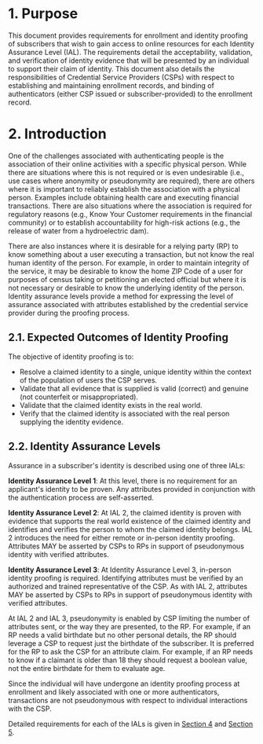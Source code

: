 
# 1. <a name="purpose"></a> Purpose

This document provides requirements for enrollment and identity proofing of subscribers that wish to gain access to online resources for each Identity Assurance Level (IAL).  The requirements detail the acceptability, validation, and verification of identity evidence that will be presented by an individual to support their claim of identity. This document also details the responsibilities of Credential Service Providers (CSPs) with respect to establishing and maintaining enrollment records, and binding of authenticators (either CSP issued or subscriber-provided) to the enrollment record. 

# 2. <a name="intro"></a> Introduction

One of the challenges associated with authenticating people is the association of their online activities with a specific physical person. While there are situations where this is not required or is even undesirable (i.e., use cases where anonymity or pseudonymity are required), there are others where it is important to reliably establish the association with a physical person. Examples include obtaining health care and executing financial transactions. There are also situations where the association is required for regulatory reasons (e.g., Know Your Customer requirements in the financial community) or to establish accountability for high-risk actions (e.g., the release of water from a hydroelectric dam).

There are also instances where it is desirable for a relying party (RP) to know something about a user executing a transaction, but not know the real human identity of the person.  For example, in order to maintain integrity of the service, it may be desirable to know the home ZIP Code of a user for purposes of census taking or petitioning an elected official but where it is not necessary or desirable to know the underlying identity of the person. Identity assurance levels provide a method for expressing the level of assurance associated with attributes established by the credential service provider during the proofing process.

## 2.1. Expected Outcomes of Identity Proofing

The objective of identity proofing is to:  

* Resolve a claimed identity to a single, unique identity within the context of the population of users the CSP serves.
* Validate that all evidence that is supplied is valid (correct) and genuine (not counterfeit or misappropriated).
* Validate that the claimed identity exists in the real world.
* Verify that the claimed identity is associated with the real person supplying the identity evidence.

## 2.2. Identity Assurance Levels

Assurance in a subscriber's identity is described using one of three IALs: 

**Identity Assurance Level 1**:
At this level, there is no requirement for an applicant's identity to be proven.  Any attributes provided in conjunction with the authentication process are self-asserted.

**Identity Assurance Level 2**:
At IAL 2, the claimed identity is proven with evidence that supports the real world existence of the claimed identity and identifies and verifies the person to whom the claimed identity belongs.  IAL 2 introduces the need for either remote or in-person identity proofing.  Attributes MAY be asserted by CSPs to RPs in support of pseudonymous identity with verified attributes.

**Identity Assurance Level 3**:
At Identity Assurance Level 3, in-person identity proofing is required. Identifying attributes must be verified by an authorized and trained representative of the CSP. As with IAL 2, attributes MAY be asserted by CSPs to RPs in support of pseudonymous identity with verified attributes. 

At IAL 2 and IAL 3, pseudonymity is enabled by CSP limiting the number of attributes sent, or the way they are presented, to the RP. For example, if an RP needs a valid birthdate but no other personal details, the RP should leverage a CSP to request just the birthdate of the subscriber. It is preferred for the RP to ask the CSP for an attribute claim. For example, if an RP needs to know if a claimant is older than 18 they should request a boolean value, not the entire birthdate for them to evaluate age.

Since the individual will have undergone an identity proofing process at enrollment and likely associated with one or more authenticators, transactions are not pseudonymous with respect to individual interactions with the CSP.

Detailed requirements for each of the IALs is given in [Section 4](sec4_ial.md#ial-section) and [Section 5](sec5_proofing.md#ipv-section).

